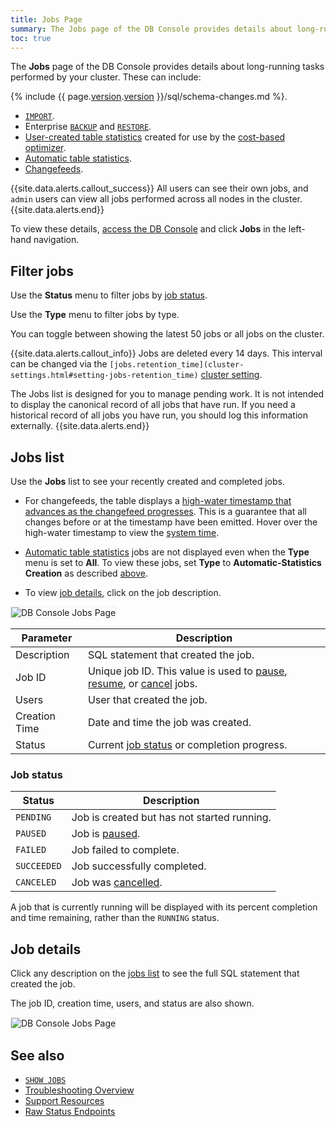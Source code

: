 ```yaml
---
title: Jobs Page
summary: The Jobs page of the DB Console provides details about long-running tasks performed by your cluster.
toc: true
---
```


The **Jobs** page of the DB Console provides details about long-running tasks performed by your cluster. These can include:

{% include {{ page.[version](cluster-settings.html#setting-version).[version](cluster-settings.html#setting-version) }}/sql/schema-changes.md %}.
- [`IMPORT`](import.html).
- Enterprise [`BACKUP`](backup.html) and [`RESTORE`](restore.html).
- [User-created table statistics](create-statistics.html) created for use by the [cost-based optimizer](cost-based-optimizer.html).
- [Automatic table statistics](cost-based-optimizer.html#table-statistics).
- [Changefeeds](stream-data-out-of-cockroachdb-using-changefeeds.html).

{{site.data.alerts.callout_success}}
All users can see their own jobs, and `admin` users can view all jobs performed across all nodes in the cluster.
{{site.data.alerts.end}}

To view these details, [access the DB Console](ui-overview.html#db-console-access) and click **Jobs** in the left-hand navigation.

## Filter jobs

Use the **Status** menu to filter jobs by [job status](#job-status).

Use the **Type** menu to filter jobs by type.

You can toggle between showing the latest 50 jobs or all jobs on the cluster.

{{site.data.alerts.callout_info}}
Jobs are deleted every 14 days. This interval can be changed via the `[jobs.retention_time](cluster-settings.html#setting-jobs-retention_time)` [cluster setting](cluster-settings.html).

The Jobs list is designed for you to manage pending work. It is not intended to display the canonical record of all jobs that have run. If you need a historical record of all jobs you have run, you should log this information externally.
{{site.data.alerts.end}}

## Jobs list

Use the **Jobs** list to see your recently created and completed jobs.

- For changefeeds, the table displays a [high-water timestamp that advances as the changefeed progresses](stream-data-out-of-cockroachdb-using-changefeeds.html#monitor-a-changefeed). This is a guarantee that all changes before or at the timestamp have been emitted. Hover over the high-water timestamp to view the [system time](as-of-system-time.html).

- [Automatic table statistics](cost-based-optimizer.html#table-statistics) jobs are not displayed even when the **Type** menu is set to **All**. To view these jobs, set **Type** to **Automatic-Statistics Creation** as described [above](#filter-jobs).

- To view [job details](#job-details), click on the job description.

<img src="{{ 'images/v20.2/ui_jobs_page_new.png' | relative_url }}" alt="DB Console Jobs Page" style="border:1px solid #eee;max-width:100%" />

Parameter | Description
----------|------------
Description | SQL statement that created the job.
Job ID | Unique job ID. This value is used to [pause](pause-job.html), [resume](resume-job.html), or [cancel](cancel-job.html) jobs.
Users | User that created the job.
Creation Time | Date and time the job was created.
Status | Current [job status](#job-status) or completion progress.

### Job status

Status | Description
-------|------------
`PENDING` | Job is created but has not started running.
`PAUSED` | Job is [paused](pause-job.html).
`FAILED` | Job failed to complete.
`SUCCEEDED` | Job successfully completed.
`CANCELED` | Job was [cancelled](cancel-job.html).

A job that is currently running will be displayed with its percent completion and time remaining, rather than the `RUNNING` status.

## Job details

Click any description on the [jobs list](#jobs-list) to see the full SQL statement that created the job.

The job ID, creation time, users, and status are also shown.

<img src="{{ 'images/v20.2/ui_jobs_page_details.png' | relative_url }}" alt="DB Console Jobs Page" style="border:1px solid #eee;max-width:100%" />

## See also

- [`SHOW JOBS`](show-jobs.html)
- [Troubleshooting Overview](troubleshooting-overview.html)
- [Support Resources](support-resources.html)
- [Raw Status Endpoints](monitoring-and-alerting.html#raw-status-endpoints)
